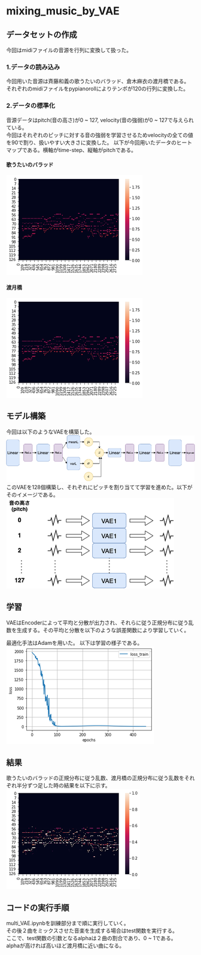 # mixing_music_by_VAE

## データセットの作成
今回はmidiファイルの音源を行列に変換して扱った。
### 1.データの読み込み
今回用いた音源は斉藤和義の歌うたいのバラッド、倉木麻衣の渡月橋である。<br>
それぞれのmidiファイルをpypianorollによりテンポが120の行列に変換した。
### 2.データの標準化
音源データはpitch(音の高さ)が0 ~ 127, velocity(音の強弱)が0 ~ 127で与えられている。<br>
今回はそれぞれのピッチに対する音の強弱を学習させるためvelocityの全ての値を90で割り、扱いやすい大きさに変換した。
以下が今回用いたデータのヒートマップである。横軸がtime-step、縦軸がpitchである。
#### 歌うたいのバラッド
![togetsukyou](https://github.com/Jumpei-Fujita/mixing_music_by_VAE/blob/master/utautai.png)
#### 渡月橋
![togetsukyou](https://github.com/Jumpei-Fujita/mixing_music_by_VAE/blob/master/togetsukyou.png)

## モデル構築
今回は以下のようなVAEを構築した。
![model](https://github.com/Jumpei-Fujita/mixing_music_by_VAE/blob/master/VAE.png)<br>
このVAEを128個構築し、それぞれにピッチを割り当てて学習を進めた。以下がそのイメージである。
![model](https://github.com/Jumpei-Fujita/mixing_music_by_VAE/blob/master/multi-VAE.png)<br>

## 学習
VAEはEncoderによって平均と分散が出力され、それらに従う正規分布に従う乱数を生成する。その平均と分散を以下のような誤差関数により学習していく。

最適化手法はAdamを用いた。
以下は学習の様子である。<br>
![model](https://github.com/Jumpei-Fujita/mixing_music_by_VAE/blob/master/graph.png)

## 結果
歌うたいのバラッドの正規分布に従う乱数、渡月橋の正規分布に従う乱数をそれぞれ半分ずつ足した時の結果を以下に示す。
![model](https://github.com/Jumpei-Fujita/mixing_music_by_VAE/blob/master/heat50.png)<br>


## コードの実行手順
multi_VAE.ipynbを訓練部分まで順に実行していく。<br>
その後２曲をミックスさせた音楽を生成する場合はtest関数を実行する。<br>
ここで、test関数の引数となるalphaは２曲の割合であり、0 ~ 1である。<br>
alphaが高ければ高いほど渡月橋に近い曲になる。

